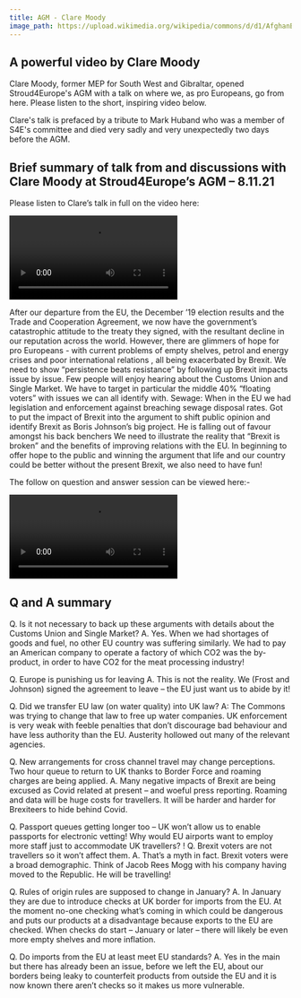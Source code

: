 ```yaml
---
title: AGM - Clare Moody
image_path: https://upload.wikimedia.org/wikipedia/commons/d/d1/AfghanBiscuit.jpg
---
```

## A powerful video by Clare Moody

Clare Moody, former MEP for South West and Gibraltar, opened Stroud4Europe's AGM with a talk on where we, as pro Europeans,  go from here.  Please listen to the short, inspiring video below. 

Clare's talk is prefaced by a tribute to Mark Huband who was a member of S4E's committee and died very sadly and very unexpectedly two days before the AGM.

## Brief summary of talk from and discussions with Clare Moody at Stroud4Europe’s AGM – 8.11.21

Please listen to Clare’s talk in full on the video here: 

<video  autoplay controls>
    <source src="{{ 127.0.0.1:4000/assets }}/assets/Clare_talk.mp4" type="video/mp4">
</video>

After our departure from the EU, the December ’19 election results and the Trade and Cooperation Agreement, we now have the government’s catastrophic attitude to the treaty they signed, with the resultant decline in our reputation across the world. 
However, there are glimmers of hope for pro Europeans -  with current problems of empty shelves, petrol and energy crises and poor international relations , all being exacerbated by Brexit.  We need to show “persistence beats resistance” by following up Brexit impacts issue by issue. 
Few people will enjoy hearing about the Customs Union and Single Market.  We have to target in particular the middle 40% “floating voters” with issues we can all identify with. 
Sewage: When in the EU we had legislation and enforcement against breaching sewage disposal rates.  Got to put the impact of Brexit into the argument to shift public opinion and identify Brexit as Boris Johnson’s big project. He is falling out of favour amongst his back benchers
We need to illustrate the reality that “Brexit is broken” and the benefits of improving relations with the EU. 
In beginning to offer hope to the public and winning the argument that life and our country could be better without the present Brexit, we also need to have fun! 

The follow on question and answer session can be viewed here:-

<video  controls>
    <source src="{{ 127.0.0.1:4000/assets }}/assets/Clare_Questions.mp4" type="video/mp4">
</video>

## Q and A summary 
Q. Is it not necessary to back up these arguments with details about the Customs Union and Single Market? 
A. Yes. When we had shortages of goods and fuel, no other EU country was suffering similarly. We had to pay an American company to operate a factory of which CO2 was the by-product, in order to have CO2 for the meat processing industry! 

Q. Europe is punishing us for leaving
A. This is not the reality. We (Frost and Johnson) signed the agreement to leave – the EU just want us to abide by it! 

Q. Did we transfer EU law (on water quality) into UK law? 
A: The Commons was trying to change that law to free up water companies. UK enforcement is very weak with feeble penalties that don’t discourage bad behaviour and have less authority than the EU. Austerity hollowed out many of the relevant agencies. 

Q. New arrangements for cross channel travel may change perceptions. Two hour queue to return to UK thanks to Border Force and roaming charges are being applied. 
A.  Many negative impacts of Brexit are being excused as Covid related at present – and woeful press reporting.  Roaming and data will be huge costs for travellers. It will be harder and harder for Brexiteers to hide behind Covid. 

Q. Passport queues getting longer too – UK won’t allow us to enable passports for electronic vetting! Why would EU airports want to employ more staff just to accommodate UK travellers? !
Q.  Brexit voters are not travellers so it won’t affect them. 
A. That’s a myth in fact. Brexit voters were a broad demographic.  Think of Jacob Rees Mogg with his company having moved to the Republic.  He will be travelling! 

Q.  Rules of origin rules are supposed to change in January?
A. In January they are due to introduce checks at UK border for imports from the EU.  At the moment no-one checking what’s coming in which could be dangerous and puts our products at a disadvantage because exports to the EU are checked. When checks do start – January or later – there will likely be even more empty shelves and more inflation.    

Q.  Do imports from the EU at least meet EU standards?
A.  Yes in the main but there has already been an issue,  before we left the EU, about our borders being leaky to counterfeit products from outside the EU and it is now known there aren’t checks so it makes us more vulnerable.
    